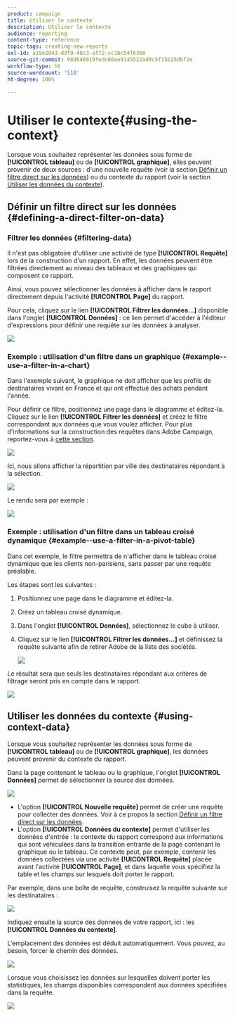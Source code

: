 ```yaml
---
product: campaign
title: Utiliser le contexte
description: Utiliser le contexte
audience: reporting
content-type: reference
topic-tags: creating-new-reports
exl-id: a19e2843-d3f9-48c3-af72-cc1bc54f6360
source-git-commit: 98d646919fedc66ee9145522ad0c5f15b25dbf2e
workflow-type: ht
source-wordcount: '510'
ht-degree: 100%

---
```


# Utiliser le contexte{#using-the-context}

Lorsque vous souhaitez représenter les données sous forme de **[!UICONTROL tableau]** ou de **[!UICONTROL graphique]**, elles peuvent provenir de deux sources : d&#39;une nouvelle requête (voir la section [Définir un filtre direct sur les données](#defining-a-direct-filter-on-data)) ou du contexte du rapport (voir la section [Utiliser les données du contexte](#using-context-data)).

## Définir un filtre direct sur les données {#defining-a-direct-filter-on-data}

### Filtrer les données {#filtering-data}

Il n&#39;est pas obligatoire d&#39;utiliser une activité de type **[!UICONTROL Requête]** lors de la construction d&#39;un rapport. En effet, les données peuvent être filtrées directement au niveau des tableaux et des graphiques qui composent ce rapport.

Ainsi, vous pouvez sélectionner les données à afficher dans le rapport directement depuis l&#39;activité **[!UICONTROL Page]** du rapport.

Pour cela, cliquez sur le lien **[!UICONTROL Filtrer les données...]** disponible dans l&#39;onglet **[!UICONTROL Données]** : ce lien permet d&#39;accéder à l&#39;éditeur d&#39;expressions pour définir une requête sur les données à analyser.

![](assets/reporting_filter_data_from_page.png)

### Exemple : utilisation d&#39;un filtre dans un graphique {#example--use-a-filter-in-a-chart}

Dans l&#39;exemple suivant, le graphique ne doit afficher que les profils de destinataires vivant en France et qui ont effectué des achats pendant l&#39;année.

Pour définir ce filtre, positionnez une page dans le diagramme et éditez-la. Cliquez sur le lien **[!UICONTROL Filtrer les données]** et créez le filtre correspondant aux données que vous voulez afficher. Pour plus d&#39;informations sur la construction des requêtes dans Adobe Campaign, reportez-vous à [cette section](../../platform/using/about-queries-in-campaign.md).

![](assets/s_ncs_advuser_report_wizard_029.png)

Ici, nous allons afficher la répartition par ville des destinataires répondant à la sélection.

![](assets/reporting_graph_with_2vars.png)

Le rendu sera par exemple :

![](assets/reporting_graph_with_2vars_preview.png)

### Exemple : utilisation d&#39;un filtre dans un tableau croisé dynamique {#example--use-a-filter-in-a-pivot-table}

Dans cet exemple, le filtre permettra de n&#39;afficher dans le tableau croisé dynamique que les clients non-parisiens, sans passer par une requête préalable.

Les étapes sont les suivantes :

1. Positionnez une page dans le diagramme et éditez-la.
1. Créez un tableau croisé dynamique.
1. Dans l&#39;onglet **[!UICONTROL Données]**, sélectionnez le cube à utiliser.
1. Cliquez sur le lien **[!UICONTROL Filtrer les données...]** et définissez la requête suivante afin de retirer Adobe de la liste des sociétés.

   ![](assets/s_ncs_advuser_report_display_03.png)

Le résultat sera que seuls les destinataires répondant aux critères de filtrage seront pris en compte dans le rapport.

![](assets/s_ncs_advuser_report_display_04.png)

## Utiliser les données du contexte {#using-context-data}

Lorsque vous souhaitez représenter les données sous forme de **[!UICONTROL tableau]** ou de **[!UICONTROL graphique]**, les données peuvent provenir du contexte du rapport.

Dans la page contenant le tableau ou le graphique, l&#39;onglet **[!UICONTROL Données]** permet de sélectionner la source des données.

![](assets/s_ncs_advuser_report_datasource_3.png)

* L&#39;option **[!UICONTROL Nouvelle requête]** permet de créer une requête pour collecter des données. Voir à ce propos la section [Définir un filtre direct sur les données](#defining-a-direct-filter-on-data).
* L&#39;option **[!UICONTROL Données du contexte]** permet d&#39;utiliser les données d&#39;entrée : le contexte du rapport correspond aux informations qui sont véhiculées dans la transition entrante de la page contenant le graphique ou le tableau. Ce contexte peut, par exemple, contenir les données collectées via une activité **[!UICONTROL Requête]** placée avant l&#39;activité **[!UICONTROL Page]**, et dans laquelle vous spécifiez la table et les champs sur lesquels doit porter le rapport.

Par exemple, dans une boîte de requête, construisez la requête suivante sur les destinataires :

![](assets/s_ncs_advuser_report_datasource_2.png)

Indiquez ensuite la source des données de votre rapport, ici : les **[!UICONTROL Données du contexte]**.

L&#39;emplacement des données est déduit automatiquement. Vous pouvez, au besoin, forcer le chemin des données.

![](assets/s_ncs_advuser_report_datasource_4.png)

Lorsque vous choisissez les données sur lesquelles doivent porter les statistiques, les champs disponibles correspondent aux données spécifiées dans la requête.

![](assets/s_ncs_advuser_report_datasource_1.png)
